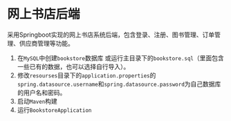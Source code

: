 # 网上书店后端

采用Springboot实现的网上书店系统后端，包含登录、注册、图书管理、订单管理、供应商管理等功能。 

1. 在`MySQL`中创建`bookstore`数据库 或运行主目录下的`bookstore.sql`（里面包含一些已有的数据，也可以选择自行导入）。
2. 修改`resourses`目录下的`application.properties`的`spring.datasource.username`和`spring.datasource.password`为自己数据库的用户名和密码。
3. 启动`Maven`构建
4. 运行`BookstoreApplication`

